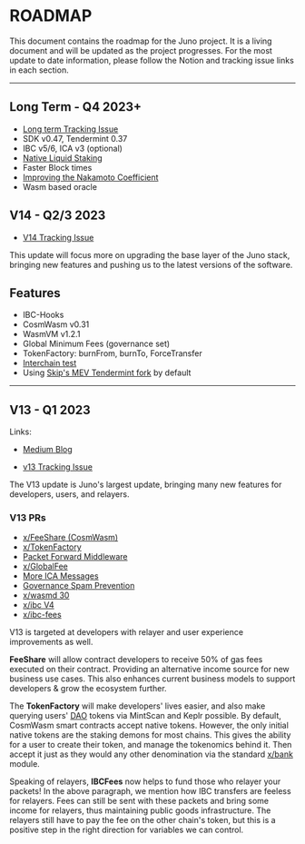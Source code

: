 # ROADMAP

This document contains the roadmap for the Juno project. It is a living document and will be updated as the project progresses. For the most update to date information, please follow the Notion and tracking issue links in each section.

---

## Long Term - Q4 2023+

- [Long term Tracking Issue](https://github.com/CosmosContracts/juno/issues/611)
- SDK v0.47, Tendermint 0.37
- IBC v5/6, ICA v3 (optional)
- [Native Liquid Staking](https://github.com/iqlusioninc/liquidity-staking-module)
- Faster Block times
- [Improving the Nakamoto Coefficient](https://github.com/CosmosContracts/juno/issues/474)
- Wasm based oracle

## V14 - Q2/3 2023
<!-- - [Medium Blog](https://medium.com/@reecepbcups/juno-v12-update-4bab64640a62) -->

- [V14 Tracking Issue](https://github.com/CosmosContracts/juno/issues/548)

This update will focus more on upgrading the base layer of the Juno stack, bringing new features and pushing us to the latest versions of the software.

## Features

- IBC-Hooks
- CosmWasm v0.31
- WasmVM v1.2.1
- Global Minimum Fees (governance set)
- TokenFactory: burnFrom, burnTo, ForceTransfer
- [Interchain test](https://github.com/strangelove-ventures/interchaintest)
- Using [Skip's MEV Tendermint fork](https://github.com/skip-mev/mev-tendermint) by default

---

## V13 - Q1 2023

Links:

- [Medium Blog](https://medium.com/@JunoNetwork/jun%C3%B8-v-13-fefa9d2dfce5)

- [v13 Tracking Issue](https://github.com/CosmosContracts/juno/issues/475)

The V13 update is Juno's largest update, bringing many new features for developers, users, and relayers.

### V13 PRs

- [x/FeeShare (CosmWasm)](https://github.com/CosmosContracts/juno/pull/385)
- [x/TokenFactory](https://github.com/CosmosContracts/juno/pull/368)
- [Packet Forward Middleware](https://github.com/CosmosContracts/juno/pull/513)
- [x/GlobalFee](https://github.com/CosmosContracts/juno/pull/411)
- [More ICA Messages](https://github.com/CosmosContracts/juno/pull/436/files)
- [Governance Spam Prevention](https://github.com/CosmosContracts/juno/pull/394)
- [x/wasmd 30](https://github.com/CosmosContracts/juno/pull/387)
- [x/ibc V4](https://github.com/CosmosContracts/juno/pull/387)
- [x/ibc-fees](https://github.com/CosmosContracts/juno/pull/432)

V13 is targeted at developers with relayer and user experience improvements as well.

**FeeShare** will allow contract developers to receive 50% of gas fees executed on their contract. Providing an alternative income source for new business use cases. This also enhances current business models to support developers & grow the ecosystem further.

The **TokenFactory** will make developers' lives easier, and also make querying users' [DAO](https://daodao.zone/) tokens via MintScan and Keplr possible. By default, CosmWasm smart contracts accept native tokens. However, the only initial native tokens are the staking demons for most chains. This gives the ability for a user to create their token, and manage the tokenomics behind it. Then accept it just as they would any other denomination via the standard [x/bank](https://github.com/cosmos/cosmos-sdk/tree/main/x/bank) module.

Speaking of relayers, **IBCFees** now helps to fund those who relayer your packets! In the above paragraph, we mention how IBC transfers are feeless for relayers. Fees can still be sent with these packets and bring some income for relayers, thus maintaining public goods infrastructure. The relayers still have to pay the fee on the other chain's token, but this is a positive step in the right direction for variables we can control.
